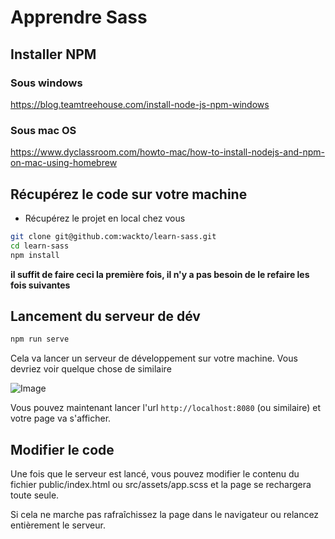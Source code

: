 # Apprendre Sass

## Installer NPM
### Sous windows
https://blog.teamtreehouse.com/install-node-js-npm-windows

### Sous mac OS
https://www.dyclassroom.com/howto-mac/how-to-install-nodejs-and-npm-on-mac-using-homebrew

## Récupérez le code sur votre machine
 * Récupérez le projet en local chez vous
```bash
git clone git@github.com:wackto/learn-sass.git
cd learn-sass
npm install
```

__il suffit de faire ceci la première fois, il n'y a pas besoin de le refaire les fois suivantes__

## Lancement du serveur de dév
```bash
npm run serve
```
Cela va lancer un serveur de développement sur votre machine. Vous devriez voir quelque chose de similaire

![Image](doc/done.png)

Vous pouvez maintenant lancer l'url `http://localhost:8080` (ou similaire) et votre page va s'afficher.

## Modifier le code
Une fois que le serveur est lancé, vous pouvez modifier le contenu du fichier public/index.html
ou src/assets/app.scss et la page se rechargera toute seule. 

Si cela ne marche pas rafraîchissez la page dans le navigateur ou relancez entièrement le serveur.
